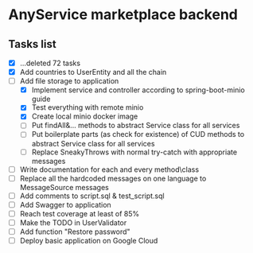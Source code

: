 # AnyService marketplace backend

## Tasks list
- [x] ...deleted 72 tasks
- [x] Add countries to UserEntity and all the chain
- [ ] Add file storage to application
    - [x] Implement service and controller according to spring-boot-minio guide
    - [x] Test everything with remote minio
    - [x] Create local minio docker image
    - [ ] Put findAll&... methods to abstract Service class for all services
    - [ ] Put boilerplate parts (as check for existence) of CUD methods to abstract Service class for all services
    - [ ] Replace SneakyThrows with normal try-catch with appropriate messages
- [ ] Write documentation for each and every method\class
- [ ] Replace all the hardcoded messages on one language to MessageSource messages
- [ ] Add comments to script.sql & test_script.sql
- [ ] Add Swagger to application
- [ ] Reach test coverage at least of 85%
- [ ] Make the TODO in UserValidator
- [ ] Add function "Restore password"
- [ ] Deploy basic application on Google Cloud

